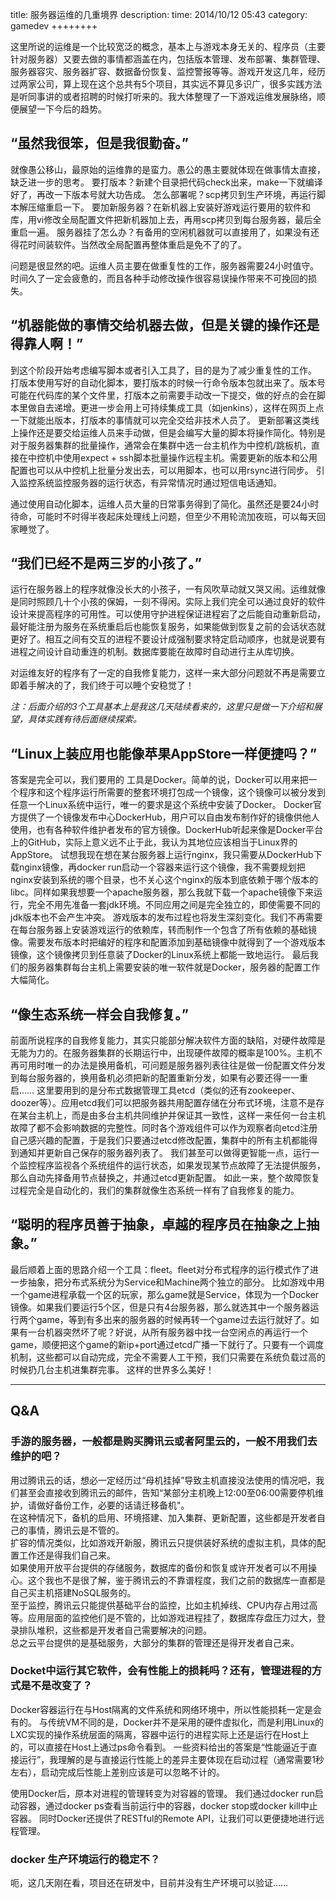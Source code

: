 title:  服务器运维的几重境界
description: 
time: 2014/10/12 05:43
category: gamedev
++++++++

这里所说的运维是一个比较宽泛的概念，基本上与游戏本身无关的、程序员（主要针对服务器）又要去做的事情都涵盖在内，包括版本管理、发布部署、集群管理、服务器容灾、服务器扩容、数据备份恢复、监控警报等等。游戏开发这几年，经历过两家公司，算上现在这个总共有5个项目，其实远不算见多识广，很多实践方法是听同事讲的或者招聘的时候打听来的。我大体整理了一下游戏运维发展脉络，顺便展望一下今后的趋势。

“虽然我很笨，但是我很勤奋。”
---------
就像愚公移山，最原始的运维靠的是蛮力。愚公的愚主要就体现在做事情太直接，缺乏进一步的思考。
要打版本？新建个目录把代码check出来，make一下就编译好了，再改一下版本号就大功告成。
怎么部署呢？scp拷贝到生产环境，再运行脚本解压缩重启一下。
要加新服务器？在新机器上安装好游戏运行要用的软件和库，用vi修改全局配置文件把新机器加上去，再用scp拷贝到每台服务器，最后全重启一遍。
服务器挂了怎么办？有备用的空闲机器就可以直接用了，如果没有还得花时间装软件。当然改全局配置再整体重启是免不了的了。

问题是很显然的吧。运维人员主要在做重复性的工作，服务器需要24小时值守。时间久了一定会疲惫的，而且各种手动修改操作很容易误操作带来不可挽回的损失。

“机器能做的事情交给机器去做，但是关键的操作还是得靠人啊！”
-----------
到这个阶段开始考虑编写脚本或者引入工具了，目的是为了减少重复性的工作。
打版本使用写好的自动化脚本，要打版本的时候一行命令版本包就出来了。版本号可能在代码库的某个文件里，打版本之前需要手动改一下提交，做的好点的会在脚本里做自去递增。更进一步会用上可持续集成工具（如jenkins），这样在网页上点一下就能出版本，打版本的事情就可以完全交给非技术人员了。
更新部署这类线上操作还是要交给运维人员来手动做，但是会编写大量的脚本将操作简化。特别是对于服务器集群的批量操作，通常会在集群中选一台主机作为中控机/跳板机，直接在中控机中使用expect + ssh脚本批量操作远程主机。需要更新的版本和公用配置也可以从中控机上批量分发出去，可以用脚本，也可以用rsync进行同步。
引入监控系统监控服务器的运行状态，有异常情况时通过短信电话通知。

通过使用自动化脚本，运维人员大量的日常事务得到了简化。虽然还是要24小时待命，可能时不时得半夜起床处理线上问题，但至少不用轮流加夜班，可以每天回家睡觉了。

“我们已经不是两三岁的小孩了。”
----------
运行在服务器上的程序就像没长大的小孩子，一有风吹草动就又哭又闹。运维就像是同时照顾几十个小孩的保姆，一刻不得闲。实际上我们完全可以通过良好的软件设计来提高程序的可用性。可以使用守护进程保证进程宕了之后能自动重新启动，最好能注册为服务在系统重启后也能恢复服务，如果能做到恢复之前的会话状态就更好了。相互之间有交互的进程不要设计成强制要求特定启动顺序，也就是说要有进程之间设计自动重连的机制。数据库要能在故障时自动进行主从库切换。

对运维友好的程序有了一定的自我修复能力，这样一来大部分问题就不再是需要立即着手解决的了，我们终于可以睡个安稳觉了！

*注：后面介绍的3个工具基本上是我这几天陆续看来的，这里只是做一下介绍和展望，具体实践有待后面继续探索。*

“Linux上装应用也能像苹果AppStore一样便捷吗？”
-----------
答案是完全可以，我们要用的 工具是Docker。简单的说，Docker可以用来把一个程序和这个程序运行所需要的整套环境打包成一个镜像，这个镜像可以被分发到任意一个Linux系统中运行，唯一的要求是这个系统中安装了Docker。
Docker官方提供了一个镜像发布中心DockerHub，用户可以自由发布制作好的镜像供他人使用，也有各种软件维护者发布的官方镜像。DockerHub听起来像是Docker平台上的GitHub，实际上意义远不止于此，我认为其地位应该相当于Linux界的AppStore。
试想我现在想在某台服务器上运行nginx，我只需要从DockerHub下载nginx镜像，再docker run启动一个容器来运行这个镜像，我不需要规划把nginx安装到系统的哪个目录，也不关心这个nginx的版本到底依赖于哪个版本的libc。同样如果我想要一个apache服务器，那么我就下载一个apache镜像下来运行，完全不用先准备一套jdk环境。不同应用之间是完全独立的，即使需要不同的jdk版本也不会产生冲突。
游戏版本的发布过程也将发生深刻变化。我们不再需要在每台服务器上安装游戏运行的依赖库，转而制作一个包含了所有依赖的基础镜像。需要发布版本时把编好的程序和配置添加到基础镜像中就得到了一个游戏版本镜像，这个镜像拷贝到任意装了Docker的Linux系统上都能一致地运行。
最后我们的服务器集群每台主机上需要安装的唯一软件就是Docker，服务器的配置工作大幅简化。

“像生态系统一样会自我修复。”
-----------
前面所说程序的自我修复能力，其实只能部分解决软件方面的缺陷，对硬件故障是无能为力的。在服务器集群的长期运行中，出现硬件故障的概率是100%。主机不再可用时唯一的办法是换用备机，可问题是服务器列表往往是做一份配置文件分发到每台服务器的，换用备机必须把新的配置重新分发，如果有必要还得一一重启……
这里要用到的是分布式数据管理工具etcd（类似的还有zookeeper、doozer等）。应用etcd我们可以把服务器共用配置存储在分布式环境，注意不是存在某台主机上，而是由多台主机共同维护并保证其一致性，这样一来任何一台主机故障了都不会影响数据的完整性。同时各个游戏组件可以作为观察者向etcd注册自己感兴趣的配置，于是我们只要通过etcd修改配置，集群中的所有主机都能得到通知并更新自己保存的服务器列表了。
我们甚至可以做得更智能一点，运行一个监控程序监视各个系统组件的运行状态，如果发现某节点故障了无法提供服务，那么自动先择备用节点替换之，并通过etcd更新配置。
如此一来，整个故障恢复过程完全是自动化的，我们的集群就像生态系统一样有了自我修复的能力。


“聪明的程序员善于抽象，卓越的程序员在抽象之上抽象。”
----------
最后顺着上面的思路介绍一个工具：fleet。fleet对分布式程序的运行模式作了进一步抽象，把分布式系统分为Service和Machine两个独立的部分。
比如游戏中用一个game进程承载一个区的玩家，那么game就是Service，体现为一个Docker镜像。如果我们要运行5个区，但是只有4台服务器，那么就选其中一个服务器运行两个game，等到有多出来的服务器的时候再转一个game过去运行就好了。如果有一台机器突然坏了呢？好说，从所有服务器中找一台空闲点的再运行一个game，顺便把这个game的新ip+port通过etcd广播一下就行了。只要有一个调度机制，这些都可以自动完成，完全不需要人工干预，我们只需要在系统负载过高的时候扔几台主机进集群完事。
这样的世界多么美好！

-----------------------

## Q&A

### 手游的服务器，一般都是购买腾讯云或者阿里云的，一般不用我们去维护的吧？

用过腾讯云的话，想必一定经历过“母机挂掉”导致主机直接没法使用的情况吧，我们甚至会直接收到腾讯云的邮件，告知“某部分主机晚上12:00至06:00需要停机维护，请做好备份工作，必要的话请迁移备机"。  
在这种情况下，备机的启用、环境搭建、加入集群、更新配置，这些都是开发者自己的事情，腾讯云是不管的。  
扩容的情况类似，比如游戏开新服，腾讯云只提供装好系统的虚拟主机，具体的配置工作还是得我们自己来。  
如果使用开放平台提供的存储服务，数据库的备份和恢复或许开发者可以不用操心。这个我也不是很了解，鉴于腾讯云的不靠谱程度，我们之前的数据库一直都是自己买主机搭建NoSQL服务的。  
至于监控，腾讯云只能提供基础平台的监控，比如主机掉线、CPU内存占用过高等。应用层面的监控他们是不管的，比如游戏进程挂了，数据库存盘压力过大，登录排队堆积，这些都是开发者自己需要解决的问题。  
总之云平台提供的是基础服务，大部分的集群的管理还是得开发者自己来。  

### Docket中运行其它软件，会有性能上的损耗吗？还有，管理进程的方式是不是改变了？

Docker容器运行在与Host隔离的文件系统和网络环境中，所以性能损耗一定是会有的。
与传统VM不同的是，Docker并不是采用的硬件虚拟化，而是利用Linux的LXC实现的操作系统层面的隔离，容器中运行的进程实际上还是运行在Host上的，可以直接在Host上通过ps命令看到。
一些资料给出的答案是“性能逼近于直接运行”，我理解的是与直接运行性能上的差异主要体现在启动过程（通常需要1秒左右），启动完成后性能上差别应该是可以忽略不计的。

使用Docker后，原本对进程的管理转变为对容器的管理。
我们通过docker run启动容器，通过docker ps查看当前运行中的容器，docker stop或docker kill中止容器。
同时Docker还提供了RESTful的Remote API，让我们可以更便捷地进行远程管理。

### docker 生产环境运行的稳定不？

呃，这几天刚在看，项目还在研发中，目前并没有生产环境可以验证……